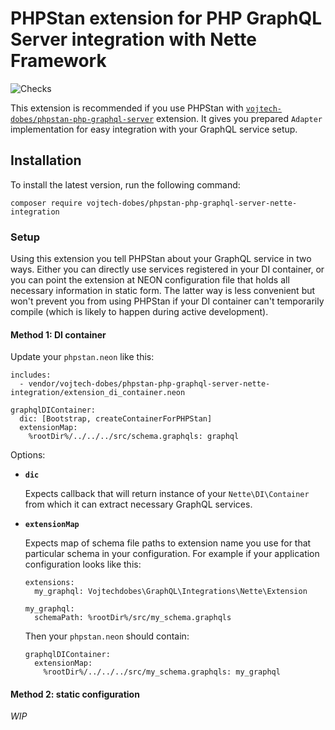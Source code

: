 # PHPStan extension for PHP GraphQL Server integration with Nette Framework

![Checks](https://github.com/vojtech-dobes/phpstan-php-graphql-server-nette-integration/actions/workflows/checks.yml/badge.svg?branch=master&event=push)

This extension is recommended if you use PHPStan with [`vojtech-dobes/phpstan-php-graphql-server`](https://github.com/vojtech-dobes/phpstan-php-graphql-server) extension. It gives you prepared `Adapter` implementation for easy integration with your GraphQL service setup.



## Installation

To install the latest version, run the following command:

```
composer require vojtech-dobes/phpstan-php-graphql-server-nette-integration
```



### Setup

Using this extension you tell PHPStan about your GraphQL service in two ways. Either you can directly use services registered in your DI container, or you can point the extension at NEON configuration file that holds all necessary information in static form. The latter way is less convenient but won't prevent you from using PHPStan if your DI container can't temporarily compile (which is likely to happen during active development).



#### Method 1: DI container

Update your `phpstan.neon` like this:

```neon
includes:
  - vendor/vojtech-dobes/phpstan-php-graphql-server-nette-integration/extension_di_container.neon

graphqlDIContainer:
  dic: [Bootstrap, createContainerForPHPStan]
  extensionMap:
    %rootDir%/../../../src/schema.graphqls: graphql
```

Options:

- **`dic`**

  Expects callback that will return instance of your `Nette\DI\Container` from which it can extract necessary GraphQL services.

- **`extensionMap`**

  Expects map of schema file paths to extension name you use for that particular schema in your configuration. For example if your application configuration looks like this:

  ```neon
  extensions:
    my_graphql: Vojtechdobes\GraphQL\Integrations\Nette\Extension

  my_graphql:
    schemaPath: %rootDir%/src/my_schema.graphqls
  ```

  Then your `phpstan.neon` should contain:

  ```neon
  graphqlDIContainer:
    extensionMap:
      %rootDir%/../../../src/my_schema.graphqls: my_graphql
  ```

#### Method 2: static configuration

_WIP_

